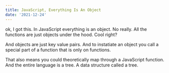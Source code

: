 ```yaml
---
title: JavaScript, Everything Is An Object
date: '2021-12-24'
---
```


ok, I got this. In JavaScript everything is an object. No really. All the functions are just objects under the hood. Cool right?

And objects are just key value pairs. And to instatiate an object you call a special part of a function that is only on functions.

That also means you could theoretically map through a JavaScript function. And the entire language is a tree. A data structure called a tree.

